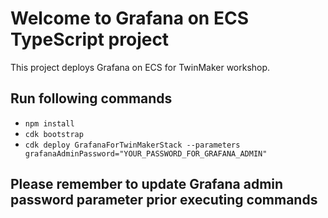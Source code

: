 # Welcome to Grafana on ECS TypeScript project

This project deploys Grafana on ECS for TwinMaker workshop.

## Run following commands

* `npm install`   
* `cdk bootstrap`  
* `cdk deploy GrafanaForTwinMakerStack --parameters grafanaAdminPassword="YOUR_PASSWORD_FOR_GRAFANA_ADMIN"`

## Please remember to update Grafana admin password parameter prior executing commands